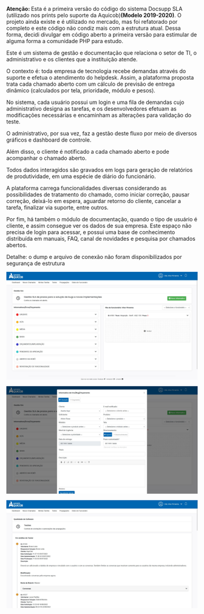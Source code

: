 <p><b>Atenção: </b>Esta é a primeira versão do código do sistema Docsupp SLA (utilizado nos prints pelo suporte da Aquicob)<b>(Modelo 2019-2020)</b>. O projeto ainda existe e é utilizado no mercado, mas foi refatorado por completo e este código não condiz mais com a estrutura atual. Dessa forma, decidi divulgar em código aberto a primeira versão para estimular de alguma forma a comunidade PHP para estudo.</p>

<p>Este é um sistema de gestão e documentação que relaciona o setor de TI, o administrativo e os clientes que a instituição atende.</p>
<p>O contexto é: toda empresa de tecnologia recebe demandas através do suporte e efetua o atendimento do helpdesk.
Assim, a plataforma proposta trata cada chamado aberto com um cálculo de previsão de entrega dinâmico (calculados por tela, prioridade, módulo e pesos). 
<p>No sistema, cada usuário possui um login e uma fila de demandas cujo administrativo designa as tarefas, e os desenvolvedores efetuam as modificações necessárias e encaminham as alterações para validação do teste.</p>
<p>O administrativo, por sua vez, faz a gestão deste fluxo por meio de diversos gráficos e dashboard de controle. </p>
<p>Além disso, o cliente é notificado a cada chamado aberto e pode acompanhar o chamado aberto. </p>
Todos dados interagidos são gravados em logs para geração de relatórios de produtividade, em uma espécie de diário do funcionário. 
<p>A plataforma carrega funcionalidades diversas considerando as possibilidades de tratamento do chamado, como iniciar correção, pausar correção, deixá-lo em espera, aguardar retorno do cliente, cancelar a tarefa,  finalizar via suporte, entre outros. </p>
<p>Por fim, há também o módulo de documentação, quando o tipo de usuário é cliente, e assim consegue ver os dados de sua empresa. 
Este espaço não precisa de login para acessar, e possui uma base de conhecimento distribuída em manuais, FAQ, canal de novidades e pesquisa por chamados abertos.</p>

<p>Detalhe: o dump e arquivo de conexão não foram disponibilizados por segurança de estrutura</p>

![alt text](prints_interface/tasks_a_distribuir.jpg)

![alt text](prints_interface/criacao_chamados.jpg)

![alt text](prints_interface/testes.jpg)

